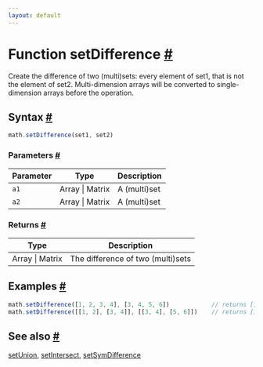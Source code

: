 ```yaml
---
layout: default
---
```


<!-- Note: This file is automatically generated from source code comments. Changes made in this file will be overridden. -->

<h1 id="function-setdifference">Function setDifference <a href="#function-setdifference" title="Permalink">#</a></h1>

Create the difference of two (multi)sets: every element of set1, that is not the element of set2.
Multi-dimension arrays will be converted to single-dimension arrays before the operation.


<h2 id="syntax">Syntax <a href="#syntax" title="Permalink">#</a></h2>

```js
math.setDifference(set1, set2)
```

<h3 id="parameters">Parameters <a href="#parameters" title="Permalink">#</a></h3>

Parameter | Type | Description
--------- | ---- | -----------
`a1` | Array &#124; Matrix | A (multi)set
`a2` | Array &#124; Matrix | A (multi)set

<h3 id="returns">Returns <a href="#returns" title="Permalink">#</a></h3>

Type | Description
---- | -----------
Array &#124; Matrix | The difference of two (multi)sets


<h2 id="examples">Examples <a href="#examples" title="Permalink">#</a></h2>

```js
math.setDifference([1, 2, 3, 4], [3, 4, 5, 6])            // returns [1, 2]
math.setDifference([[1, 2], [3, 4]], [[3, 4], [5, 6]])    // returns [1, 2]
```


<h2 id="see-also">See also <a href="#see-also" title="Permalink">#</a></h2>

[setUnion](setUnion.html),
[setIntersect](setIntersect.html),
[setSymDifference](setSymDifference.html)
